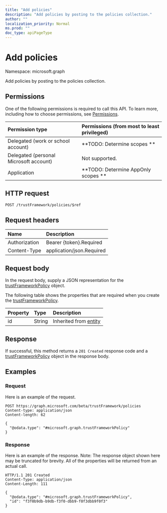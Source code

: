 ```yaml
---
title: "Add policies"
description: "Add policies by posting to the policies collection."
author: ""
localization_priority: Normal
ms.prod: ""
doc_type: apiPageType
---
```


# Add policies

Namespace: microsoft.graph

Add policies by posting to the policies collection.

## Permissions
One of the following permissions is required to call this API. To learn more, including how to choose permissions, see [Permissions](/concepts/permissions-reference.md).

|Permission type|Permissions (from most to least privileged)|
|:---|:---|
|Delegated (work or school account)|**TODO: Determine scopes **|
|Delegated (personal Microsoft account)|Not supported.|
|Application|**TODO: Determine AppOnly scopes **|

## HTTP request
<!-- {
  "blockType": "ignored"
}
-->
``` http
POST /trustFramework/policies/$ref
```

## Request headers
|Name|Description|
|:---|:---|
|Authorization|Bearer {token}.Required|
|Content-Type|application/json.Required|

## Request body
In the request body, supply a JSON representation for the [trustFrameworkPolicy](../resources/trustframeworkpolicy.md) object.

The following table shows the properties that are required when you create the [trustFrameworkPolicy](../resources/trustframeworkpolicy.md).

|Property|Type|Description|
|:---|:---|:---|
|id|String| Inherited from [entity](../resources/entity.md)|



## Response
If successful, this method returns a `201 Created` response code and a [trustFrameworkPolicy](../resources/trustframeworkpolicy.md) object in the response body.

## Examples

### Request
Here is an example of the request.
<!-- {
  "blockType": "request",
  "name": "create_trustframeworkpolicy_from_"
}
-->
``` http
POST https://graph.microsoft.com/beta/trustFramework/policies
Content-type: application/json
Content-length: 62

{
  "@odata.type": "#microsoft.graph.trustFrameworkPolicy"
}
```

### Response
Here is an example of the response. Note: The response object shown here may be truncated for brevity. All of the properties will be returned from an actual call.
<!-- {
  "blockType": "response",
  "truncated": true,
  "@odata.type": "microsoft.graph.trustframeworkpolicy"
}
-->
``` http
HTTP/1.1 201 Created
Content-Type: application/json
Content-Length: 111

{
  "@odata.type": "#microsoft.graph.trustFrameworkPolicy",
  "id": "f3f0b9db-b9db-f3f0-dbb9-f0f3dbb9f0f3"
}
```

